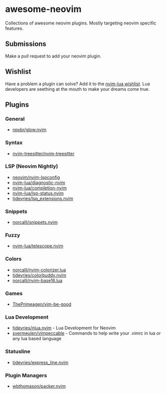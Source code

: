 # awesome-neovim
Collections of awesome neovim plugins. Mostly targeting neovim specific features.

## Submissions

Make a pull request to add your neovim plugin.

## Wishlist

Have a problem a plugin can solve? Add it to the [nvim-lua wishlist](https://github.com/nvim-lua/wishlist). Lua developers are seething at the mouth to make your dreams come true.

## Plugins 

### General

- [npxbr/glow.nvim](https://github.com/npxbr/glow.nvim)

### Syntax

- [nvim-treesitter/nvim-treesitter](https://github.com/nvim-treesitter/nvim-treesitter)

### LSP (Neovim Nightly)

- [neovim/nvim-lspconfig](https://github.com/neovim/nvim-lspconfig)
- [nvim-lua/diagnostic-nvim](https://github.com/nvim-lua/diagnostic-nvim)
- [nvim-lua/completion-nvim](https://github.com/nvim-lua/completion-nvim)
- [nvim-lua/lsp-status.nvim](https://github.com/nvim-lua/lsp-status.nvim)
- [tjdevries/lsp_extensions.nvim](https://github.com/tjdevries/lsp_extensions.nvim)

### Snippets

- [norcalli/snippets.nvim](https://github.com/norcalli/snippets.nvim)

### Fuzzy

- [nvim-lua/telescope.nvim](https://github.com/nvim-lua/telescope.nvim)

### Colors

- [norcalli/nvim-colorizer.lua](https://github.com/norcalli/nvim-colorizer.lua)
- [tjdevries/colorbuddy.nvim](https://github.com/tjdevries/colorbuddy.nvim)
- [norcalli/nvim-base16.lua](https://github.com/norcalli/nvim-base16.lua)

### Games

- [ThePrimeagen/vim-be-good](https://github.com/ThePrimeagen/vim-be-good)

### Lua Development

- [tjdevries/nlua.nvim](https://github.com/tjdevries/nlua.nvim) - Lua Development for Neovim
- [svermeulen/vimpeccable](https://github.com/svermeulen/vimpeccable) - Commands to help write your .vimrc in lua or any lua based language

### Statusline

- [tjdevries/express_line.nvim](https://github.com/tjdevries/express_line.nvim)

### Plugin Managers
- [wbthomason/packer.nvim](https://github.com/wbthomason/packer.nvim)
